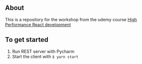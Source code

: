 ## About
This is a repository for the workshop from the udemy course [High Performance React development](https://github.com/GomaGoma676/react-query-rtk-todos)

## To get started

1. Run REST server with Pycharm
2. Start the client with `$ yarn start`
